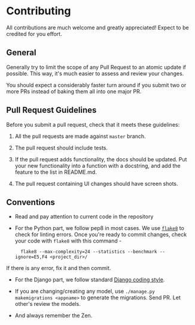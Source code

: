 # Contributing

All contributions are much welcome and greatly appreciated! Expect to be credited for you effort.


## General

Generally try to limit the scope of any Pull Request to an atomic update if possible. This way, it's much easier to assess and review your changes.

You should expect a considerably faster turn around if you submit two or more PRs instead of baking them all into one major PR.


## Pull Request Guidelines

Before you submit a pull request, check that it meets these guidelines:

1. All the pull requests are made against `master` branch.

2. The pull request should include tests.

3. If the pull request adds functionality, the docs should be updated. Put your new functionality into a function with a docstring, and add the feature to the list in README.md.
4. The pull request containing UI changes should have screen shots.


## Conventions

- Read and pay attention to current code in the repository
- For the Python part, we follow pep8 in most cases. We use [`flake8`](http://flake8.readthedocs.org/en/latest/) to check for linting errors. Once you're ready to commit changes, check your code with `flake8` with this command -

        flake8 --max-complexity=24 --statistics --benchmark --ignore=E5,F4 <project_dir>/

If there is any error, fix it and then commit.

- For the Django part, we follow standard [Django coding style](https://docs.djangoproject.com/en/1.7/internals/contributing/writing-code/coding-style/).

- If you are changing/creating any model, use `./manage.py makemigrations <appname>` to generate the migrations. Send PR. Let other's review the models.

- And always remember the Zen.
